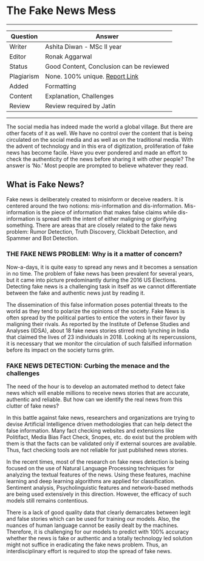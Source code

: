 # The Fake News Mess

---

| Question   | Answer                                                                          |
| ---------- | ------------------------------------------------------------------------------- |
| Writer     | Ashita Diwan - MSc II year                                                      |
| Editor     | Ronak Aggarwal                                                                  |
| Status     | Good Content, Conclusion can be reviewed                                        |
| Plagiarism | None. 100% unique. [Report Link](./plag-reports/plag-the-fake-news-mess-v1.pdf) |
| Added      | Formatting                                                                      |
| Content    | Explanation, Challenges                                                         |
| Review     | Review required by Jatin                                                        |

---

The social media has indeed made the world a global village. But there are other facets of it as well. We have no control over the content that is being circulated on the social media and as well as on the traditional media. With the advent of technology and in this era of digitization, proliferation of fake news has become facile. Have you ever pondered and made an effort to check the authenticity of the news before sharing it with other people? The answer is ‘No.’ Most people are prompted to believe whatever they read.

## What is Fake News?

Fake news is deliberately created to misinform or deceive readers. It is centered around the two notions: mis-information and dis-information. Mis-information is the piece of information that makes false claims while dis-information is spread with the intent of either maligning or glorifying something.
There are areas that are closely related to the fake news problem: Rumor Detection, Truth Discovery, Clickbait Detection, and Spammer and Bot Detection.

### THE FAKE NEWS PROBLEM: Why is it a matter of concern?

Now-a-days, it is quite easy to spread any news and it becomes a sensation in no time. The problem of fake news has been prevalent for several years, but it came into picture predominantly during the 2016 US Elections. Detecting fake news is a challenging task in itself as we cannot differentiate between the fake and authentic news just by reading it.

The dissemination of this false information poses potential threats to the world as they tend to polarize the opinions of the society. Fake News is often spread by the political parties to entice the voters in their favor by maligning their rivals. As reported by the Institute of Defense Studies and Analyses (IDSA), about 18 fake news stories stirred mob lynching in India that claimed the lives of 23 individuals in 2018. Looking at its repercussions, it is necessary that we monitor the circulation of such falsified information before its impact on the society turns grim.

### FAKE NEWS DETECTION: Curbing the menace and the challenges

The need of the hour is to develop an automated method to detect fake news which will enable millions to receive news stories that are accurate, authentic and reliable. But how can we identify the real news from this clutter of fake news?

In this battle against fake news, researchers and organizations are trying to devise Artificial Intelligence driven methodologies that can help detect the false information. Many fact checking websites and extensions like Politifact, Media Bias Fact Check, Snopes, etc. do exist but the problem with them is that the facts can be validated only if external sources are available. Thus, fact checking tools are not reliable for just published news stories.

In the recent times, most of the research on fake news detection is being focused on the use of Natural Language Processing techniques for analyzing the textual features of the news. Using these features, machine learning and deep learning algorithms are applied for classification. Sentiment analysis, Psycholinguistic features and network-based methods are being used extensively in this direction. However, the efficacy of such models still remains contentious.

There is a lack of good quality data that clearly demarcates between legit and false stories which can be used for training our models. Also, the nuances of human language cannot be easily dealt by the machines. Therefore, it is challenging for our models to predict with 100% accuracy whether the news is fake or authentic and a totally technology led solution might not suffice in eradicating the fake news problem. Thus, an interdisciplinary effort is required to stop the spread of fake news.
